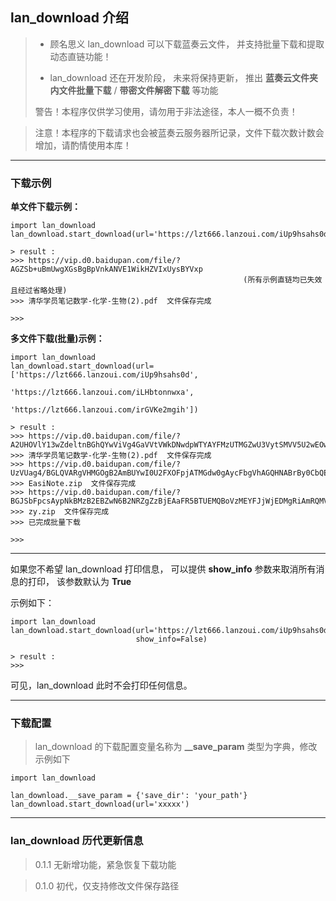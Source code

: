 ## lan_download 介绍 
> - 顾名思义 lan_download 可以下载蓝奏云文件， 并支持批量下载和提取动态直链功能！
> 
> - lan_download 还在开发阶段， 未来将保持更新， 推出 **蓝奏云文件夹内文件批量下载** / **带密文件解密下载** 等功能
> 
> 警告！本程序仅供学习使用，请勿用于非法途径，本人一概不负责！

> 注意！本程序的下载请求也会被蓝奏云服务器所记录，文件下载次数计数会增加，请酌情使用本库！

---

### 下载示例

**单文件下载示例：**
```python:GT
import lan_download
lan_download.start_download(url='https://lzt666.lanzoui.com/iUp9hsahs0d')

> result :
>>> https://vip.d0.baidupan.com/file/?AGZSb+uBmUwgXGsBgBpVnkANVE1WikHZVIxUysBYVxp 
                                                    (所有示例直链均已失效且经过省略处理)
>>> 清华学员笔记数学-化学-生物(2).pdf  文件保存完成

>>> 
```

**多文件下载(批量)示例：**
```python:GT
import lan_download
lan_download.start_download(url=['https://lzt666.lanzoui.com/iUp9hsahs0d', 
                                 'https://lzt666.lanzoui.com/iLHbtonnwxa',
                                 'https://lzt666.lanzoui.com/irGVKe2mgih'])

> result :
>>> https://vip.d0.baidupan.com/file/?A2UHOVlY13wZdeltnBGhQYwViVg4GaVVtVWkDNwdpWTYAYFMzUTMGZwU3VytSMVV5U2wEOwczAWtWYQIyAGcJbVQ3A3NTdVRwXWFbMwQxUD0FNlZ+BjBVMVV7AzMHZlkrADdTNlFjBjEFMlc0UmBVPlM3BGIHMwE7VmMCNwA1CTVUNwMxU2BUOV1vW2MEZVBpBWFWNQYzVWtVYgM0B2VZPAB6U3VRYwY0BSJXeFIkVW9TIwRqB2UBYFZmAjAAZAlhVDcDZFM8VCZdKFtoBGxQagVhVmwGMVU/VWcDNgdmWTQAY1M8UTcGZAUqVyNScVVsUz0EdAc8AWxWYQIxAGIJYlQwA2FTNVQ4XW1bJwR0UH8FcFZsBjFVP1VmAzsHYlk1AGxTPVExBmUFIld4Uj5VelNsBDIHMAFoVnkCNwBkCXpUNgNgUytUNF1o
>>> 清华学员笔记数学-化学-生物(2).pdf  文件保存完成
>>> https://vip.d0.baidupan.com/file/?UzVUag4/BGLQVARgVHMGOgB2AmBUYwI0U2FXOFpjATMGdw0gAycFbgVhAGQHNABrBy0CbQE3VX1SZwJuUH5TMlRmDmcEaAJjBWYEYVRgBj4ANgJuVG8CMVNtVz1abQExBjQNZgNnBTAFMABsB2IAaAdkAj4BZVUwUmACaFBhU31UeQ46BCACcgUmBCNUMAYuAGwCOVRrAjRTZ1c4Wm4BNgZgDWkDcQUnBToAOQdjADwHPwJsATVVYVJhAmhQYVNkVDoOYgRhAnoFfQR2VDMGMAByAmBUZgIjUyBXe1osATwGYA1mA2YFagVkAGEHMQBoBzoCbwElVSdSPQIuUGxTYlQyDmYEfgJhBWAEflRjBmkAKwJpVGI=
>>> EasiNote.zip  文件保存完成
>>> https://vip.d0.baidupan.com/file/?BGJSbFpcsAypNkBMzB2EBZwN6B2NRZgZzBjEAaFR5BTUEMQBoVzMEYFJjWjEDMgRiAmRQMVQ3AD4PPgQ4VzADZlM3B2JRZ1NrBjMLMAdjAWEDMQcxUWIGZQYxAGtUYgUsBHgANVcmBCJScFp0AzIEIAI9UGBUaABrDzgEaFdgAzNTZAdiUXZTJwY4CzsHNgExA2gHYlFmBm8GNgBpVGYFNQQ7AG1XZAQqUitaIQMxBD4CI1A5VGUAfA9/BCtXIgM5U2QHblFpU2AGYwtkB2sBYgNjB2JRdgYpBmoAL1RrBTMEMwBpV3gEMVI2WikDYQRnAnpQMFRh
>>> zy.zip  文件保存完成
>>> 已完成批量下载

>>> 
```

---
如果您不希望 lan_download 打印信息， 可以提供 **show_info** 参数来取消所有消息的打印， 该参数默认为 **True**

示例如下：
```python:GT
import lan_download
lan_download.start_download(url='https://lzt666.lanzoui.com/iUp9hsahs0d', 
                            show_info=False)

> result :
>>> 
```
可见，lan_download 此时不会打印任何信息。

---

### 下载配置

> lan_download 的下载配置变量名称为 **__save_param** 类型为字典，修改示例如下

```python:GT
import lan_download

lan_download.__save_param = {'save_dir': 'your_path'}
lan_download.start_download(url='xxxxx')
```

---
### lan_download 历代更新信息

> 0.1.1 无新增功能，紧急恢复下载功能

> 0.1.0  初代，仅支持修改文件保存路径